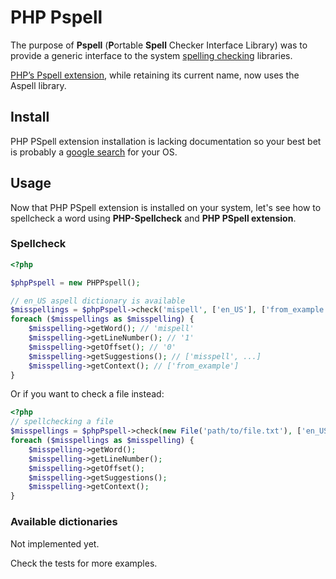 # PHP Pspell

The purpose of **Pspell** (**P**ortable **Spell** Checker Interface Library) was to provide a generic interface to the system [spelling checking](/wiki/Spelling_checker "Spelling checker") libraries.

[PHP’s Pspell extension](http://php.net/manual/en/book.pspell.php), while retaining its current name, now uses the Aspell library.

## Install
PHP PSpell extension installation is lacking documentation so your best bet is probably a [google search](https://www.google.com/search?q=install+pspell+php&ie=utf-8&oe=utf-8) for your OS.


## Usage
Now that PHP PSpell extension is installed on your system, let's see how to spellcheck a word using **PHP-Spellcheck** and **PHP PSpell extension**.

### Spellcheck
```php
<?php

$phpPspell = new PHPPspell();

// en_US aspell dictionary is available
$misspellings = $phpPspell->check('mispell', ['en_US'], ['from_example']);
foreach ($misspellings as $misspelling) {
    $misspelling->getWord(); // 'mispell'
    $misspelling->getLineNumber(); // '1'
    $misspelling->getOffset(); // '0'
    $misspelling->getSuggestions(); // ['misspell', ...]
    $misspelling->getContext(); // ['from_example']
}
```
Or if you want to check a file instead:
```php
<?php
// spellchecking a file
$misspellings = $phpPspell->check(new File('path/to/file.txt'), ['en_US'], ['from_file']);
foreach ($misspellings as $misspelling) {
    $misspelling->getWord();
    $misspelling->getLineNumber();
    $misspelling->getOffset();
    $misspelling->getSuggestions();
    $misspelling->getContext();
}
```

### Available dictionaries

Not implemented yet.

Check the tests for more examples.

